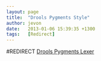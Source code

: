 ```yaml
---
layout: page
title:  "Drools Pygments Style"
author: jevon
date:   2013-01-06 15:39:35 +1300
tags:   [Redirect]
---
```


#REDIRECT [Drools Pygments Lexer](drools-pygments-lexer.md)
